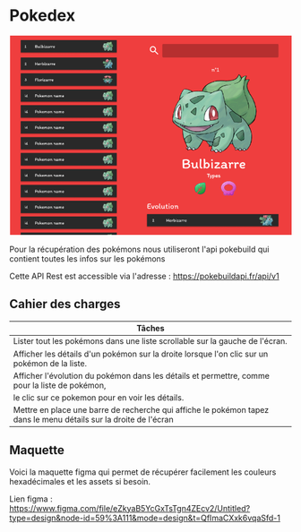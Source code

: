 # Pokedex

![alt text](image.png)

Pour la récupération des pokémons nous utiliseront l'api pokebuild qui contient toutes les infos sur les pokémons

Cette API Rest est accessible via l'adresse : https://pokebuildapi.fr/api/v1

## Cahier des charges

|Tâches|
|-|
|Lister tout les pokémons dans une liste scrollable sur la gauche de l'écran.|
|Afficher les détails d'un pokémon sur la droite lorsque l'on clic sur un pokémon de la liste.|
|Afficher l'évolution du pokémon dans les détails et permettre, comme pour la liste de pokémon,
le clic sur ce pokemon pour en voir les détails.|
|Mettre en place une barre de recherche qui affiche le pokémon tapez dans le menu détails sur la droite de l'écran|


## Maquette

Voici la maquette figma qui permet de récupérer facilement les couleurs hexadécimales et les assets si besoin.

Lien figma : https://www.figma.com/file/eZkyaB5YcGxTsTgn4ZEcv2/Untitled?type=design&node-id=59%3A111&mode=design&t=QfImaCXxk6vqaSfd-1
